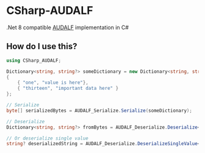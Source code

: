 # CSharp-AUDALF

.Net 8 compatible [AUDALF](https://github.com/mcraiha/AUDALF) implementation in C#

## How do I use this?

```csharp
using CSharp_AUDALF;

Dictionary<string, string?> someDictionary = new Dictionary<string, string?>()
{
    { "one", "value is here"},
    { "thirteen", "important data here" }
};

// Serialize
byte[] serializedBytes = AUDALF_Serialize.Serialize(someDictionary);

// Deserialize
Dictionary<string, string?> fromBytes = AUDALF_Deserialize.Deserialize<string, string?>(serializedBytes);

// Or deserialize single value
string? deserializedString = AUDALF_Deserialize.DeserializeSingleValue<string, string?>(serializedBytes, "one");
```
